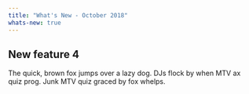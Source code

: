 ```yaml
---
title: "What's New - October 2018"
whats-new: true
---
```


## New feature 4

The quick, brown fox jumps over a lazy dog. DJs flock by when MTV ax quiz prog. Junk MTV quiz graced by fox whelps.